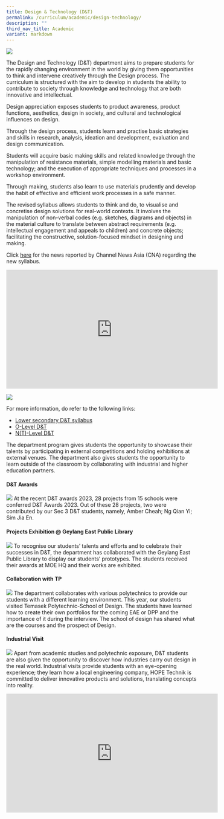 ```yaml
---
title: Design & Technology (D&T)
permalink: /curriculum/academic/design-technology/
description: ""
third_nav_title: Academic
variant: markdown
---
```

![](/images/aesthetics__craft_and_technology_department_2.jpg)

The Design and Technology (D&amp;T)&nbsp;department aims to prepare students for the rapidly changing environment in the world by giving them opportunities to think and intervene creatively through the Design process. The curriculum is structured with the aim to develop in students the ability to contribute to society through knowledge and technology that are both innovative and intellectual.

Design appreciation exposes students to product awareness, product functions, aesthetics, design in society, and cultural and technological influences on design.

Through the design process, students learn and practise basic strategies and skills in research, analysis, ideation and development, evaluation and design communication.

Students will acquire basic making skills and related knowledge through the manipulation of resistance materials, simple modelling materials and basic technology; and the execution of appropriate techniques and processes in a workshop environment.

Through making, students also learn to use materials prudently and develop the habit of effective and efficient work processes in a safe manner.

The revised syllabus allows students to think and do, to visualise and concretise design solutions for real-world contexts. It involves the manipulation of non-verbal codes (e.g. sketches, diagrams and objects) in the material culture to translate between abstract requirements (e.g. intellectual engagement and appeals to children) and concrete objects; facilitating the constructive, solution-focused mindset in designing and making.

Click&nbsp;[here](https://www.channelnewsasia.com/singapore/secondary-school-design-technology-curriculum-changes-students-teachers-2693871)&nbsp;for the news reported by Channel News Asia (CNA) regarding the new syllabus.

<iframe width="560" height="315" src="https://www.youtube.com/embed/watch?v=zdTLS7LKd7Y&amp;t=3s" title="YouTube video player" frameborder="0" allow="accelerometer; autoplay; clipboard-write; encrypted-media; gyroscope; picture-in-picture" allowfullscreen=""></iframe>

![](/images/2022%20D&amp;T.jpg)


For more information, do refer to the following links:
* [Lower secondary D&amp;T syllabus](/files/2017-d-amp-t-lower-secondary-syllabus.pdf)
* [O-Level D&amp;T](https://www.seab.gov.sg/docs/default-source/national-examinations/syllabus/olevel/2024syllabus/7059_y24_sy.pdf)
* [N(T)-Level D&amp;T](https://www.seab.gov.sg/docs/default-source/national-examinations/syllabus/nlevel/2024syllabus/7062_y24_sy.pdf)


The department program gives students the opportunity to showcase their talents by participating in external competitions and holding exhibitions at external venues. The department also gives students the opportunity to learn outside of the classroom by collaborating with industrial and higher education partners. 


#### D&amp;T Awards
![](/images/2023_DT_award.jpg)
At the recent D&amp;T awards 2023, 28 projects from 15 schools were conferred D&amp;T Awards 2023. Out of these 28 projects, two were contributed by our Sec 3 D&amp;T students, namely, Amber Cheah; Ng Qian Yi; Sim Jia En.


#### Projects Exhibition @ Geylang East Public Library
![](/images/DNT-5.jpg)
To recognise our students’ talents and efforts and to celebrate their successes in D&amp;T, the department has collaborated with the Geylang East Public Library to display our students’ prototypes. The students received their awards at MOE HQ and their works are exhibited. 



#### Collaboration with TP
![](/images/2022%20DT%20TP.jpeg)
The department collaborates with various polytechnics to provide our students with a different learning environment. This year, our students visited Temasek Polytechnic-School of Design. The students have learned how to create their own portfolios for the coming EAE or DPP and the importance of it during the interview. The school of design has shared what are the courses and the prospect of Design.


#### Industrial Visit
![](/images/2023%20DT%20IV.jpeg)
Apart from academic studies and polytechnic exposure, D&amp;T students are also given the opportunity to discover how industries carry out design in the real world. Industrial visits provide students with an eye-opening experience; they learn how a local engineering company, HOPE Technik is committed to deliver innovative products and solutions, translating concepts into reality.


		
<iframe width="560" height="315" src="https://www.youtube.com/embed/2Jxwx2-flz4" title="YouTube video player" frameborder="0" allow="accelerometer; autoplay; clipboard-write; encrypted-media; gyroscope; picture-in-picture" allowfullscreen=""></iframe>